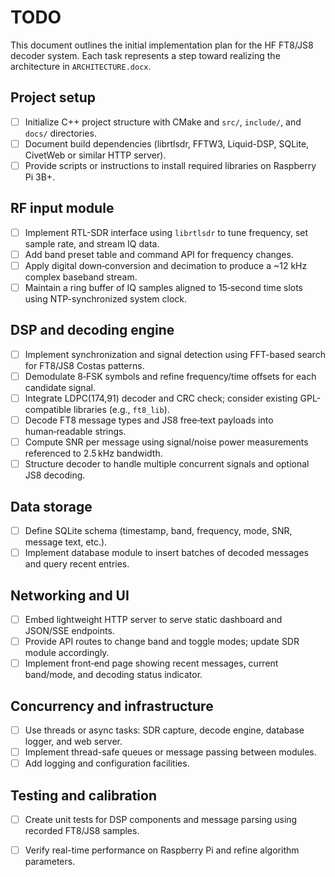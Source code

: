 # TODO

This document outlines the initial implementation plan for the HF FT8/JS8 decoder system.
Each task represents a step toward realizing the architecture in `ARCHITECTURE.docx`.

## Project setup
- [ ] Initialize C++ project structure with CMake and `src/`, `include/`, and `docs/` directories.
- [ ] Document build dependencies (librtlsdr, FFTW3, Liquid-DSP, SQLite, CivetWeb or similar HTTP server).
- [ ] Provide scripts or instructions to install required libraries on Raspberry Pi 3B+.

## RF input module
- [ ] Implement RTL-SDR interface using `librtlsdr` to tune frequency, set sample rate, and stream IQ data.
- [ ] Add band preset table and command API for frequency changes.
- [ ] Apply digital down‑conversion and decimation to produce a ~12 kHz complex baseband stream.
- [ ] Maintain a ring buffer of IQ samples aligned to 15‑second time slots using NTP-synchronized system clock.

## DSP and decoding engine
- [ ] Implement synchronization and signal detection using FFT-based search for FT8/JS8 Costas patterns.
- [ ] Demodulate 8‑FSK symbols and refine frequency/time offsets for each candidate signal.
- [ ] Integrate LDPC(174,91) decoder and CRC check; consider existing GPL-compatible libraries (e.g., `ft8_lib`).
- [ ] Decode FT8 message types and JS8 free‑text payloads into human‑readable strings.
- [ ] Compute SNR per message using signal/noise power measurements referenced to 2.5 kHz bandwidth.
- [ ] Structure decoder to handle multiple concurrent signals and optional JS8 decoding.

## Data storage
- [ ] Define SQLite schema (timestamp, band, frequency, mode, SNR, message text, etc.).
- [ ] Implement database module to insert batches of decoded messages and query recent entries.

## Networking and UI
- [ ] Embed lightweight HTTP server to serve static dashboard and JSON/SSE endpoints.
- [ ] Provide API routes to change band and toggle modes; update SDR module accordingly.
- [ ] Implement front‑end page showing recent messages, current band/mode, and decoding status indicator.

## Concurrency and infrastructure
- [ ] Use threads or async tasks: SDR capture, decode engine, database logger, and web server.
- [ ] Implement thread-safe queues or message passing between modules.
- [ ] Add logging and configuration facilities.

## Testing and calibration
- [ ] Create unit tests for DSP components and message parsing using recorded FT8/JS8 samples.
- [ ] Verify real-time performance on Raspberry Pi and refine algorithm parameters.

